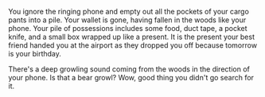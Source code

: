 You ignore the ringing phone and empty out all the pockets of your cargo pants into a pile. Your wallet is gone, having fallen in the woods like your phone. Your pile of possessions includes some food, duct tape, a pocket knife, and a small box wrapped up like a present. It is the present your best friend handed you at the airport as they dropped you off because tomorrow is your birthday.

There's a deep growling sound coming from the woods in the direction of your phone. Is that a bear growl? Wow, good thing you didn't go search for it.
